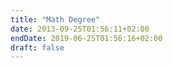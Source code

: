 ```yaml
---
title: "Math Degree"
date: 2013-09-25T01:56:11+02:00
endDate: 2019-06-25T01:56:16+02:00
draft: false
---
```


